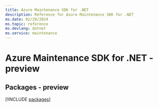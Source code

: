 ```yaml
---
title: Azure Maintenance SDK for .NET
description: Reference for Azure Maintenance SDK for .NET
ms.date: 02/29/2024
ms.topic: reference
ms.devlang: dotnet
ms.service: maintenance
---
```

# Azure Maintenance SDK for .NET - preview
## Packages - preview
[!INCLUDE [packages](maintenance-index.md)]